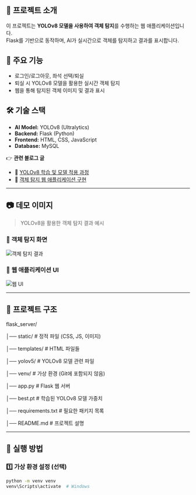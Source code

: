 ## 📌 프로젝트 소개
이 프로젝트는 **YOLOv8 모델을 사용하여 객체 탐지**를 수행하는 웹 애플리케이션입니다.  
Flask를 기반으로 동작하며, AI가 실시간으로 객체를 탐지하고 결과를 표시합니다.

## 🎯 주요 기능
- 로그인/로그아웃, 좌석 선택/퇴실
- 퇴실 시 YOLOv8 모델을 활용한 실시간 객체 탐지
- 웹을 통해 탐지된 객체 이미지 및 결과 표시

## 🛠️ 기술 스택
- **AI Model:** YOLOv8 (Ultralytics)
- **Backend:** Flask (Python)
- **Frontend:** HTML, CSS, JavaScript
- **Database:** MySQL

👉 **관련 블로그 글**
- 📖 [YOLOv8 학습 및 모델 적용 과정](https://djjin02.tistory.com/205)
- 📖 [객체 탐지 웹 애플리케이션 구현](https://djjin02.tistory.com/207)

---

## 📷 데모 이미지
> YOLOv8을 활용한 객체 탐지 결과 예시  

### 📌 **객체 탐지 화면**
![객체 탐지 결과](https://github.com/JooRi-Kim/yolov8-object-detection/issues/1#issue-2890455443)

### 📌 **웹 애플리케이션 UI**
![웹 UI](https://your-image-url.com/web-ui-example.png)

---

## 📂 프로젝트 구조
flask_server/

│── static/             # 정적 파일 (CSS, JS, 이미지)

│── templates/          # HTML 파일들

│── yolov5/             # YOLOv8 모델 관련 파일

│── venv/               # 가상 환경 (Git에 포함되지 않음)

│── app.py              # Flask 웹 서버

│── best.pt             # 학습된 YOLOv8 모델 가중치

│── requirements.txt    # 필요한 패키지 목록

│── README.md           # 프로젝트 설명

---

## 📖 실행 방법
### 1️⃣ **가상 환경 설정 (선택)**
```bash
python -m venv venv
venv\Scripts\activate  # Windows


